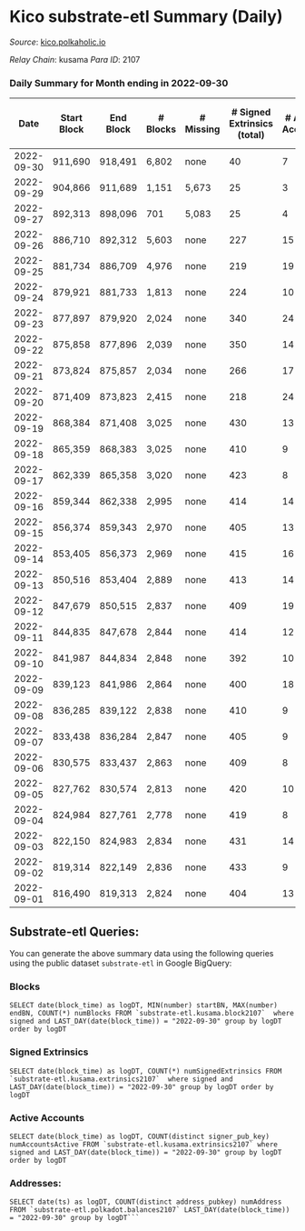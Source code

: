 # Kico substrate-etl Summary (Daily)

_Source_: [kico.polkaholic.io](https://kico.polkaholic.io)

*Relay Chain*: kusama
*Para ID*: 2107



### Daily Summary for Month ending in 2022-09-30


| Date | Start Block | End Block | # Blocks | # Missing | # Signed Extrinsics (total) | # Active Accounts | # Addresses with Balances | # Events | # Transfers | # XCM Transfers In | # XCM Transfers Out |
| ---- | ----------- | --------- | -------- | --------- | --------------------------- | ----------------- | ------------------------- | -------- | ----------- | ------------------ | ------------------- |
| 2022-09-30 | 911,690 | 918,491 | 6,802 | none | 40 | 7 |  | 47,822 | 18  |   |   |
| 2022-09-29 | 904,866 | 911,689 | 1,151 | 5,673 | 25 | 3 |  | 8,195 | 15  |   |   |
| 2022-09-27 | 892,313 | 898,096 | 701 | 5,083 | 25 | 4 |  | 4,989 |   |   |   |
| 2022-09-26 | 886,710 | 892,312 | 5,603 | none | 227 | 15 |  | 40,171 | 29  |   | 2 ($581.02) |
| 2022-09-25 | 881,734 | 886,709 | 4,976 | none | 219 | 19 |  | 35,781 | 25  |   | 1 ($61.62) |
| 2022-09-24 | 879,921 | 881,733 | 1,813 | none | 224 | 10 |  | 13,660 | 30 ($125.18) |   |   |
| 2022-09-23 | 877,897 | 879,920 | 2,024 | none | 340 | 24 |  | 15,539 | 15  |   |   |
| 2022-09-22 | 875,858 | 877,896 | 2,039 | none | 350 | 14 |  | 15,740 | 34 ($155.40) |   | 2 ($5,002.76) |
| 2022-09-21 | 873,824 | 875,857 | 2,034 | none | 266 | 17 |  | 15,305 | 9 ($0.75) |   |   |
| 2022-09-20 | 871,409 | 873,823 | 2,415 | none | 218 | 24 |  | 18,022 | 101 ($699.11) | 1 ($11,337.54) |   |
| 2022-09-19 | 868,384 | 871,408 | 3,025 | none | 430 | 13 | 26,987 | 22,945 | 21 ($1.11) |   |   |
| 2022-09-18 | 865,359 | 868,383 | 3,025 | none | 410 | 9 | 26,988 | 22,868 | 18 ($670.95) | 1 ($608.13) | 1 ($354.00) |
| 2022-09-17 | 862,339 | 865,358 | 3,020 | none | 423 | 8 | 26,988 | 22,849 | 8  |   |   |
| 2022-09-16 | 859,344 | 862,338 | 2,995 | none | 414 | 14 | 26,988 | 22,669 | 28 ($1.52) |   |   |
| 2022-09-15 | 856,374 | 859,343 | 2,970 | none | 405 | 13 | 26,988 | 22,476 | 27 ($0.28) |   |   |
| 2022-09-14 | 853,405 | 856,373 | 2,969 | none | 415 | 16 | 26,987 | 22,542 | 44 ($11,525.92) | 3 ($3,088.06) | 2 ($4,239.00) |
| 2022-09-13 | 850,516 | 853,404 | 2,889 | none | 413 | 14 | 26,987 | 21,951 | 28 ($2,674.06) | 2 ($934.76) | 6 ($4,338.62) |
| 2022-09-12 | 847,679 | 850,515 | 2,837 | none | 409 | 19 | 26,987 | 21,568 | 28 ($314.73) | 2 ($11.32) | 2 ($309.66) |
| 2022-09-11 | 844,835 | 847,678 | 2,844 | none | 414 | 12 |  | 21,583 | 15 ($0.87) | 2 ($6.41) |   |
| 2022-09-10 | 841,987 | 844,834 | 2,848 | none | 392 | 10 |  | 21,511 | 10 ($0.60) |   |   |
| 2022-09-09 | 839,123 | 841,986 | 2,864 | none | 400 | 18 |  | 21,721 | 35 ($1,544.94) |   | 2 ($507.16) |
| 2022-09-08 | 836,285 | 839,122 | 2,838 | none | 410 | 9 | 26,990 | 21,535 | 15 ($0.57) |   |   |
| 2022-09-07 | 833,438 | 836,284 | 2,847 | none | 405 | 9 | 26,990 | 21,598 | 23 ($7.16) |   |   |
| 2022-09-06 | 830,575 | 833,437 | 2,863 | none | 409 | 8 | 26,990 | 21,667 | 9 ($462.73) | 1 ($462.73) |   |
| 2022-09-05 | 827,762 | 830,574 | 2,813 | none | 420 | 10 | 26,990 | 21,391 | 12  |   |   |
| 2022-09-04 | 824,984 | 827,761 | 2,778 | none | 419 | 8 | 26,990 | 21,095 | 6  |   |   |
| 2022-09-03 | 822,150 | 824,983 | 2,834 | none | 431 | 14 | 26,990 | 21,615 | 30 ($15.61) | 1 ($2,441.54) | 1 ($15.80) |
| 2022-09-02 | 819,314 | 822,149 | 2,836 | none | 433 | 9 | 26,990 | 21,640 | 26 ($2.75) |   |   |
| 2022-09-01 | 816,490 | 819,313 | 2,824 | none | 404 | 13 | 26,990 | 21,495 | 51 ($4,344.31) | 1 ($3,470.88) |   |

## Substrate-etl Queries:
You can generate the above summary data using the following queries using the public dataset `substrate-etl` in Google BigQuery:


### Blocks
```
SELECT date(block_time) as logDT, MIN(number) startBN, MAX(number) endBN, COUNT(*) numBlocks FROM `substrate-etl.kusama.block2107`  where signed and LAST_DAY(date(block_time)) = "2022-09-30" group by logDT order by logDT
```


### Signed Extrinsics
```
SELECT date(block_time) as logDT, COUNT(*) numSignedExtrinsics FROM `substrate-etl.kusama.extrinsics2107`  where signed and LAST_DAY(date(block_time)) = "2022-09-30" group by logDT order by logDT
```


### Active Accounts
```
SELECT date(block_time) as logDT, COUNT(distinct signer_pub_key) numAccountsActive FROM `substrate-etl.kusama.extrinsics2107` where signed and LAST_DAY(date(block_time)) = "2022-09-30" group by logDT order by logDT
```


### Addresses:
```
SELECT date(ts) as logDT, COUNT(distinct address_pubkey) numAddress FROM `substrate-etl.polkadot.balances2107` LAST_DAY(date(block_time)) = "2022-09-30" group by logDT```

